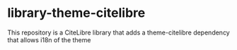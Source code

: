 # library-theme-citelibre
This repository is a CiteLibre library that adds a theme-citelibre dependency that allows i18n of the theme
